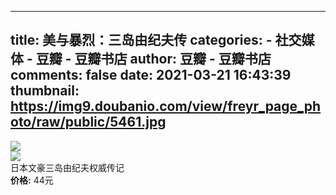 
---
title: 美与暴烈：三岛由纪夫传
categories: 
    - 社交媒体
    - 豆瓣 - 豆瓣书店
author: 豆瓣 - 豆瓣书店
comments: false
date: 2021-03-21 16:43:39
thumbnail: https://img9.doubanio.com/view/freyr_page_photo/raw/public/5461.jpg
---

<div>   
<img src="https://img9.doubanio.com/view/freyr_page_photo/raw/public/5461.jpg" referrerpolicy="no-referrer"><br>
        <img src="https://img9.doubanio.com/view/freyr_page_photo/raw/public/5462.jpg" referrerpolicy="no-referrer"><br>
        日本文豪三岛由纪夫权威传记<br>
        <strong>价格:</strong> 44元
        
</div>
            